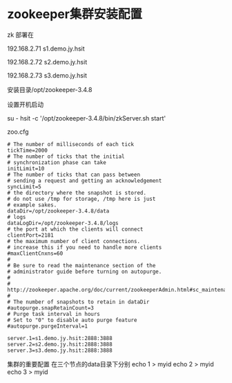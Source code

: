 # zookeeper集群安装配置

zk 部署在

192.168.2.71 s1.demo.jy.hsit

192.168.2.72 s2.demo.jy.hsit

192.168.2.73 s3.demo.jy.hsit

安装目录/opt/zookeeper-3.4.8

设置开机启动

su - hsit -c '/opt/zookeeper-3.4.8/bin/zkServer.sh start'

zoo.cfg
```
# The number of milliseconds of each tick
tickTime=2000
# The number of ticks that the initial
# synchronization phase can take
initLimit=10
# The number of ticks that can pass between
# sending a request and getting an acknowledgement
syncLimit=5
# the directory where the snapshot is stored.
# do not use /tmp for storage, /tmp here is just
# example sakes.
dataDir=/opt/zookeeper-3.4.8/data
# logs
dataLogDir=/opt/zookeeper-3.4.8/logs
# the port at which the clients will connect
clientPort=2181
# the maximum number of client connections.
# increase this if you need to handle more clients
#maxClientCnxns=60
#
# Be sure to read the maintenance section of the
# administrator guide before turning on autopurge.
#
# http://zookeeper.apache.org/doc/current/zookeeperAdmin.html#sc_maintenance
#
# The number of snapshots to retain in dataDir
#autopurge.snapRetainCount=3
# Purge task interval in hours
# Set to "0" to disable auto purge feature
#autopurge.purgeInterval=1

server.1=s1.demo.jy.hsit:2888:3888
server.2=s2.demo.jy.hsit:2888:3888
server.3=s3.demo.jy.hsit:2888:3888

```

集群的重要配置
在三个节点的data目录下分别
echo 1 > myid
echo 2 > myid
echo 3 > myid


